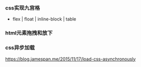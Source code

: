 ### css实现九宫格
- flex | float | inline-block | table

### html元素拖拽和放下

### css异步加载
https://blog.jamespan.me/2015/11/17/load-css-asynchronously